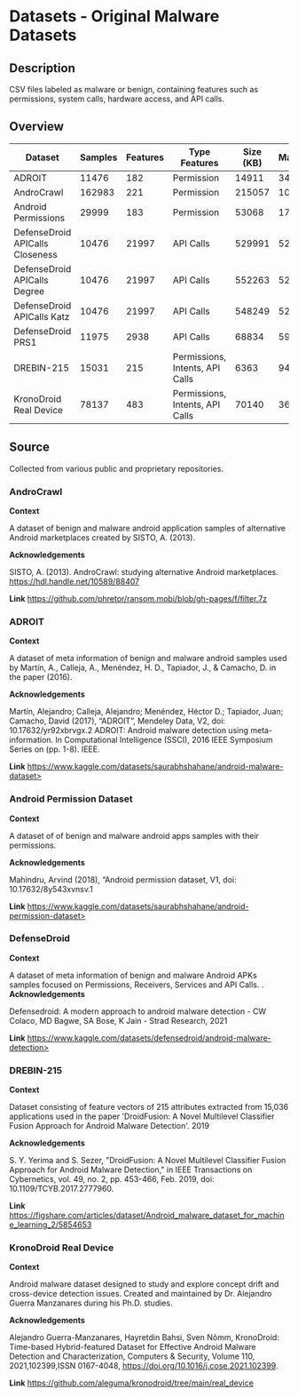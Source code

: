 # Datasets - Original Malware Datasets

## Description

 CSV files labeled as malware or benign, containing features such as permissions, system calls, hardware access, and API calls.

## Overview

| Dataset                         | Samples | Features | Type Features                   | Size (KB) | Malwares | Benigns | SHA-256                                                          |
| ------------------------------- | ------- | -------- | ------------------------------- | --------- | -------- | ------- | ---------------------------------------------------------------- |
| ADROIT                          | 11476   | 182      | Permission                      | 14911     | 3418     | 8058    | cb264931f9be09f5b9c4dca48ee8737b89ab79589c10f71ada546eea244f043d |
| AndroCrawl                      | 162983  | 221      | Permission                      | 215057    | 10170    | 86574   | a46747ec8c68c021478a1a9038c0467a55e00c2625380d4020ddcacfa728a0d5 |
| Android Permissions             | 29999   | 183      | Permission                      | 53068     | 17787    | 9077    | 2ff6fc1cdd95e61a4247c26cf1bdb710d87c4b8d16feb4222607cd74b6d19256 |
| DefenseDroid APICalls Closeness | 10476   | 21997    | API Calls                       | 529991    | 5254     | 5222    | 349fc0ffb2434980e449cf40e96c64e969e8db3d2980272e5d10e844ecdd0a7c |
| DefenseDroid APICalls Degree    | 10476   | 21997    | API Calls                       | 552263    | 5254     | 5222    | 7e6ebc100b708a9846a9cd93f06552c3b21351c773437114650bb059eb70fca3 |
| DefenseDroid APICalls Katz      | 10476   | 21997    | API Calls                       | 548249    | 5254     | 5222    | 5f5a42386cafa2ea6dfdd47e5eefef9758a0591b9ed9301abcfce3ebcf9a72c2 |
| DefenseDroid PRS1               | 11975   | 2938     | API Calls                       | 68834     | 5975     | 11975   | 083bf4f4a088005e63f5ea3cebe25477a85a14a0d84878b47a48f80ab5139ba9 |
| DREBIN-215                      | 15031   | 215      | Permissions, Intents, API Calls | 6363      | 9476     | 15031   | 710f2c11b0cad04c36f56dd16398127feb697fd99e8efa7f75890b792fba3ad5 |
| KronoDroid Real Device          | 78137   | 483      | Permissions, Intents, API Calls | 70140     | 36755    | 78137   | 4ca8c1c706989d9e2946992b29fc2282d391822d3722e67e2e59d2bf1075b0ad |

## Source

Collected from various public and proprietary repositories.

### AndroCrawl

**Context**

A dataset of benign and malware android application samples of alternative Android marketplaces created by SISTO, A. (2013).

**Acknowledgements**

SISTO, A. (2013). AndroCrawl: studying alternative Android marketplaces. <https://hdl.handle.net/10589/88407>

**Link**
https://github.com/phretor/ransom.mobi/blob/gh-pages/f/filter.7z

### ADROIT

**Context**

A dataset of meta information of benign and malware android samples used by Martín, A., Calleja, A., Menéndez, H. D., Tapiador, J., & Camacho, D. in the paper (2016).

**Acknowledgements**

Martín, Alejandro; Calleja, Alejandro; Menéndez, Héctor D.; Tapiador, Juan; Camacho, David (2017), “ADROIT”, Mendeley Data, V2, doi: 10.17632/yr92xbrvgx.2
ADROIT: Android malware detection using meta-information. In Computational Intelligence (SSCI), 2016 IEEE Symposium Series on (pp. 1-8). IEEE.

**Link**
https://www.kaggle.com/datasets/saurabhshahane/android-malware-dataset>

### Android Permission Dataset
 
**Context**

A dataset of of benign and malware android apps samples with their permissions.

**Acknowledgements**

Mahindru, Arvind (2018), “Android permission dataset, V1, doi: 10.17632/8y543xvnsv.1

**Link**
https://www.kaggle.com/datasets/saurabhshahane/android-permission-dataset>

### DefenseDroid
 
**Context**

A dataset of meta information of benign and malware Android APKs samples focused on Permissions, Receivers, Services and API Calls.
.
**Acknowledgements**

Defensedroid: A modern approach to android malware detection - CW Colaco, MD Bagwe, SA Bose, K Jain - Strad Research, 2021

**Link**
https://www.kaggle.com/datasets/defensedroid/android-malware-detection>

### DREBIN-215

**Context**

Dataset consisting of feature vectors of 215 attributes extracted from 15,036 applications used in the paper 'DroidFusion: A Novel Multilevel Classifier Fusion Approach for Android Malware Detection'. 2019

**Acknowledgements**

S. Y. Yerima and S. Sezer, "DroidFusion: A Novel Multilevel Classifier Fusion Approach for Android Malware Detection," in IEEE Transactions on Cybernetics, vol. 49, no. 2, pp. 453-466, Feb. 2019, doi: 10.1109/TCYB.2017.2777960.

**Link**
https://figshare.com/articles/dataset/Android_malware_dataset_for_machine_learning_2/5854653

### KronoDroid Real Device

**Context**

Android malware dataset designed to study and explore concept drift and cross-device detection issues. Created and maintained by Dr. Alejandro Guerra Manzanares during his Ph.D. studies.

**Acknowledgements**

Alejandro Guerra-Manzanares, Hayretdin Bahsi, Sven Nõmm, KronoDroid: Time-based Hybrid-featured Dataset for Effective Android Malware Detection and Characterization, Computers & Security, Volume 110, 2021,102399,ISSN 0167-4048, <https://doi.org/10.1016/j.cose.2021.102399>.

**Link**
 https://github.com/aleguma/kronodroid/tree/main/real_device
